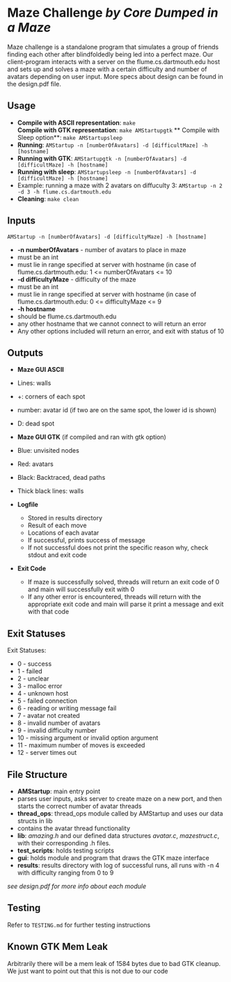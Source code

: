 # Maze Challenge *by Core Dumped in a Maze* 

Maze challenge is a standalone program that simulates a group of friends
finding each other after blindfoldedly being led into a perfect maze. Our client-program 
interacts with a server on the flume.cs.dartmouth.edu host and sets up and solves a maze 
with a certain difficulty and number of avatars depending on user input. More
specs about design can be found in the design.pdf file. 

## Usage 
* **Compile with ASCII representation**: `make`    
  **Compile with GTK representation**: `make AMStartupgtk`
  ** Compile with Sleep option**: `make AMStartupsleep`
* **Running**: `AMStartup -n [numberOfAvatars] -d [difficultMaze] -h [hostname] `
* **Running with GTK**: `AMStartupgtk -n [numberOfAvatars] -d [difficultMaze] -h [hostname] `
* **Running with sleep**: `AMStartupsleep -n [numberOfAvatars] -d [difficultMaze] -h [hostname] `
* Example: running a maze with 2 avatars on diffuculty 3: `AMStartup -n 2 -d 3 -h flume.cs.dartmouth.edu`   
* **Cleaning**:  `make clean`


## Inputs 
`AMStartup -n [numberOfAvatars] -d [difficultyMaze] -h [hostname] `    

* **-n numberOfAvatars** - number of avatars to place in maze
 * must be an int
 * must lie in range specified at server with hostname (in case of flume.cs.dartmouth.edu: 1 <= numberOfAvatars <= 10
* **-d difficultyMaze** - difficulty of the maze
 * must be an int 
 * must lie in range specified at server with hostname (in case of flume.cs.dartmouth.edu: 0 <= difficultyMaze <= 9
* **-h hostname**
 * should be flume.cs.dartmouth.edu
 * any other hostname that we cannot connect to will return an error 
* Any other options included will return an error, and exit with status of 10 

## Outputs 
* **Maze GUI ASCII** 
 * Lines: walls 
 * +: corners of each spot 
 * number: avatar id (if two are on the same spot, the lower id is shown)
 * D: dead spot 
 

* **Maze GUI GTK** (if compiled and ran with gtk option)  
 * Blue: unvisited nodes 
 * Red: avatars 
 * Black: Backtraced, dead paths 
 * Thick black lines: walls

* **Logfile**
  * Stored in results directory 
  * Result of each move 
  * Locations of each avatar 
  * If successful, prints success of message
  * If not successful does not print the specific reason why, check stdout and exit code 
* **Exit Code**
  * If maze is successfully solved, threads will return an exit code of 0 and main will successfully exit with 0 
  * If any other error is encountered, threads will return with the appropriate exit code and main will parse it print a message and exit with that code 
 
 
## Exit Statuses 
Exit Statuses:     

* 0 - success 
* 1 - failed 
* 2 - unclear 
* 3 - malloc error
* 4 - unknown host 
* 5 - failed connection 
* 6 - reading or writing message fail 
* 7 - avatar not created 
* 8 - invalid number of avatars 
* 9 - invalid difficulty number 
* 10 - missing argument or invalid option argument
* 11 - maximum number of moves is exceeded
* 12 - server times out 


## File Structure
* **AMStartup**: main entry point
 * parses user inputs, asks server to create maze on a new port, and then starts the correct number of avatar threads 
* **thread_ops**: thread_ops module called by AMStartup and uses our data structs in lib
 * contains the avatar thread functionality 
* **lib**: *amazing.h* and our defined data structures *avatar.c*, *mazestruct.c*, with their corresponding .h files. 
* **test_scripts**: holds testing scripts 
* **gui**: holds module and program that draws the GTK maze interface 
* **results**: results directory with log of successful runs, all runs with -n 4 with difficulty ranging from 0 to 9

*see design.pdf for more info about each module* 

## Testing 
Refer to `TESTING.md` for further testing instructions 

## Known GTK Mem Leak 
Arbitrarily there will be a mem leak of 1584 bytes due to bad GTK cleanup. We just want to point out that this is not due to our code 

